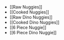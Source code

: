 - [[Raw Nuggies]]
- [[Cooked Nuggies]]
- [[Raw Dino Nuggies]]
- [[Cooked Dino Nuggies]]
- [[6 Piece Nuggie]]
- [[6 Piece Dino Nuggie]]


